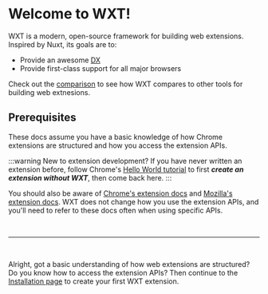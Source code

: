 # Welcome to WXT!

WXT is a modern, open-source framework for building web extensions. Inspired by Nuxt, its goals are to:

- Provide an awesome [DX](https://about.gitlab.com/topics/devops/what-is-developer-experience/)
- Provide first-class support for all major browsers

Check out the [comparison](/guide/resources/compare) to see how WXT compares to other tools for building web extnesions.

## Prerequisites

These docs assume you have a basic knowledge of how Chrome extensions are structured and how you access the extension APIs.

:::warning New to extension development?
If you have never written an extension before, follow Chrome's [Hello World tutorial](https://developer.chrome.com/docs/extensions/get-started/tutorial/hello-world) to first **_create an extension without WXT_**, then come back here.
:::

You should also be aware of [Chrome's extension docs](https://developer.chrome.com/docs/extensions) and [Mozilla's extension docs](https://developer.mozilla.org/en-US/docs/Mozilla/Add-ons/WebExtensions). WXT does not change how you use the extension APIs, and you'll need to refer to these docs often when using specific APIs.

<br/>

---

<br/>

Alright, got a basic understanding of how web extensions are structured? Do you know how to access the extension APIs? Then continue to the [Installation page](/guide/installation) to create your first WXT extension.
